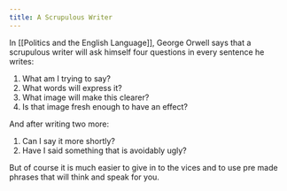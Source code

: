 ```yaml
---
title: A Scrupulous Writer
---
```


In [[Politics and the English Language]], George Orwell says that a scrupulous writer will ask himself four questions in every sentence he writes:

1. What am I trying to say?
2. What words will express it?
3. What image will make this clearer?
4. Is that image fresh enough to have an effect?

And after writing two more:
1. Can I say it more shortly?
2. Have I said something that is avoidably ugly?

But of course it is much easier to give in to the vices and to use pre made phrases that will think and speak for you.

